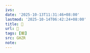 ```yaml
---
ivs:
date: '2025-10-13T11:31:46+08:00'
lastmod: '2025-10-14T06:42:24+08:00'
title: 󰪤
url: 󰪤
tags: [䊲]
src: GHZR
note:
---
```

